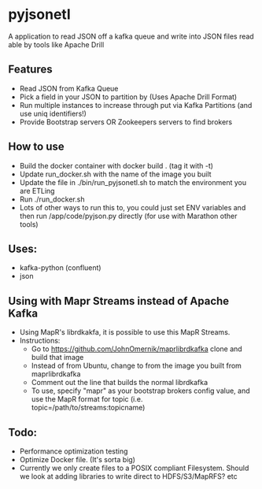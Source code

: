 # pyjsonetl
A application to read JSON off a kafka queue and write into JSON files read able by tools like Apache Drill

## Features
- Read JSON from Kafka Queue
- Pick a field in your JSON to partition by (Uses Apache Drill Format)
- Run multiple instances to increase through put via Kafka Partitions (and use uniq identifiers!)
- Provide Bootstrap servers OR Zookeepers servers to find brokers

## How to use
- Build the docker container with docker build . (tag it with -t)
- Update run_docker.sh with the name of the image you built
- Update the file in ./bin/run_pyjsonetl.sh to match the environment you are ETLing
- Run ./run_docker.sh
- Lots of other ways to run this to, you could just set ENV variables and then run /app/code/pyjson.py directly (for use with Marathon other tools)

## Uses:
- kafka-python (confluent)
- json


## Using with Mapr Streams instead of Apache Kafka
- Using MapR's librdkakfa, it is possible to use this MapR Streams. 
- Instructions:
  - Go to https://github.com/JohnOmernik/maprlibrdkafka clone and build that image
  - Instead of from Ubuntu, change to from the image you built from maprlibrdkafka
  - Comment out the line that builds the normal librdkafka 
  - To use, specify "mapr" as your bootstrap brokers config value, and use the MapR format for topic (i.e. topic=/path/to/streams:topicname)

## Todo:
- Performance optimization testing
- Optimize Docker file. (It's sorta big)
- Currently we only create files to a POSIX compliant Filesystem. Should we look at adding libraries to write direct to HDFS/S3/MapRFS? etc 

